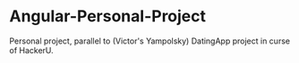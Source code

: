 # Angular-Personal-Project
Personal project, parallel to (Victor's Yampolsky) DatingApp project in curse of HackerU.
